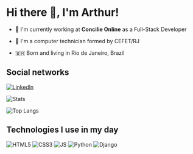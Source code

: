 # Hi there 👋, I'm Arthur!

- 💼 I'm currently working at **Concilie Online** as a Full-Stack Developer

- 📝 I'm a computer technician formed by CEFET/RJ

- 🇧🇷 Born and living in Rio de Janeiro, Brazil

## Social networks

[![Linkedln](https://img.shields.io/badge/LinkedIn-0077B5?style=for-the-badge&logo=linkedin&logoColor=white)](https://www.linkedin.com/in/arthur-oliveira-monteiro/)
 
 ![Stats](https://github-readme-stats.vercel.app/api?username=Th-uro&show_icons=true&theme=transparent)
 
 ![Top Langs](https://github-readme-stats.vercel.app/api/top-langs/?username=Th-uro&layout=compact&theme=transparent)

## Technologies I use in my day

![HTML5](https://img.shields.io/badge/HTML5-E34F26?style=for-the-badge&logo=html5&logoColor=white)
![CSS3](https://img.shields.io/badge/CSS3-1572B6?style=for-the-badge&logo=css3&logoColor=white)
![JS](https://img.shields.io/badge/JavaScript-F7DF1E?style=for-the-badge&logo=javascript&logoColor=black)
![Python](https://img.shields.io/badge/Python-3776AB?style=for-the-badge&logo=python&logoColor=white)
![Django](https://img.shields.io/badge/Django-092E20?style=for-the-badge&logo=django&logoColor=white)


<!--

![TS](https://img.shields.io/badge/TypeScript-007ACC?style=for-the-badge&logo=typescript&logoColor=white)

![REACT](https://img.shields.io/badge/React-20232A?style=for-the-badge&logo=react&logoColor=61DAFB)

-->
